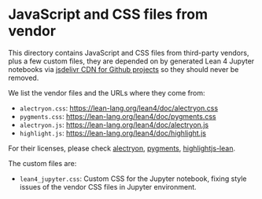 # JavaScript and CSS files from vendor

This directory contains JavaScript and CSS files from third-party vendors, plus a few custom files, they are depended on by generated Lean 4 Jupyter notebooks via [jsdelivr CDN for Github projects](https://www.jsdelivr.com/?docs=gh) so they should never be removed.

We list the vendor files and the URLs where they come from:

- `alectryon.css`: https://lean-lang.org/lean4/doc/alectryon.css
- `pygments.css`: https://lean-lang.org/lean4/doc/pygments.css
- `alectryon.js`: https://lean-lang.org/lean4/doc/alectryon.js
- `highlight.js`: https://lean-lang.org/lean4/doc/highlight.js

For their licenses, please check [alectryon](https://github.com/cpitclaudel/alectryon), [pygments](https://github.com/pygments/pygments), [highlightjs-lean](https://github.com/leanprover-community/highlightjs-lean).

The custom files are:

- `lean4_jupyter.css`: Custom CSS for the Jupyter notebook, fixing style issues of the vendor CSS files in Jupyter environment.
